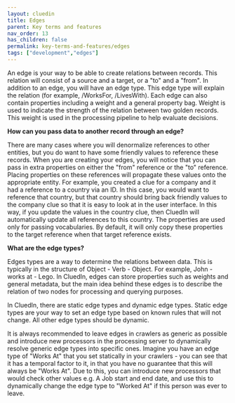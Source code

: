 ```yaml
---
layout: cluedin
title: Edges
parent: Key terms and features
nav_order: 13
has_children: false
permalink: key-terms-and-features/edges
tags: ["development","edges"]
---
```


An edge is your way to be able to create relations between records. This relation will consist of a source and a target, or a "to" and a "from". In addition to an edge, you will have an edge type. This edge type will explain the relation (for example, /WorksFor, /LivesWith). Each edge can also contain properties including a weight and a general property bag. Weight is used to indicate the strength of the relation between two golden records. This weight is used in the processing pipeline to help evaluate decisions.

**How can you pass data to another record through an edge?**

There are many cases where you will denormalize references to other entities, but you do want to have some friendly values to reference these records. When you are creating your edges, you will notice that you can pass in extra properties on either the "from" reference or the "to" reference. Placing properties on these references will propagate these values onto the appropriate entity. For example, you created a clue for a company and it had a reference to a country via an ID. In this case, you would want to reference that country, but that country should bring back friendly values to the company clue so that it is easy to look at in the user interface. In this way, if you update the values in the country clue, then CluedIn will automatically update all references to this country. The properties are used only for passing vocabularies. By default, it will only copy these properties to the target reference when that target reference exists. 

**What are the edge types?**

Edges types are a way to determine the relations between data. This is typically in the structure of Object - Verb - Object. For example, John - works at - Lego. In CluedIn, edges can store properties such as weights and general metadata, but the main idea behind these edges is to describe the relation of two nodes for processing and querying purposes. 

In CluedIn, there are static edge types and dynamic edge types. Static edge types are your way to set an edge type based on known rules that will not change. All other edge types should be dynamic. 

It is always recommended to leave edges in crawlers as generic as possible and introduce new processors in the processing server to dynamically resolve generic edge types into specific ones. Imagine you have an edge type of "Works At" that you set statically in your crawlers - you can see that it has a temporal factor to it, in that you have no guarantee that this will always be "Works At". Due to this, you can introduce new processors that would check other values e.g. A Job start and end date, and use this to dynamically change the edge type to "Worked At" if this person was ever to leave.
